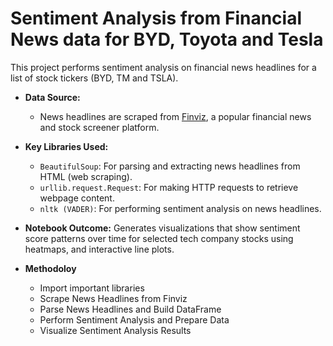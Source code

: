 # Sentiment Analysis from Financial News data for BYD, Toyota and Tesla

This project performs sentiment analysis on financial news headlines for a list of stock tickers (BYD, TM and TSLA). 

- **Data Source:**
    - News headlines are scraped from [Finviz](https://finviz.com/), a popular financial news and stock screener platform.
  
- **Key Libraries Used:**
  - `BeautifulSoup`: For parsing and extracting news headlines from HTML (web scraping).
  - `urllib.request.Request`: For making HTTP requests to retrieve webpage content.
  - `nltk (VADER)`: For performing sentiment analysis on news headlines.
    
- **Notebook Outcome:**
Generates visualizations that show sentiment score patterns over time for selected tech company stocks using heatmaps, and interactive line plots.

- **Methodoloy**
  - Import important libraries
  - Scrape News Headlines from Finviz
  - Parse News Headlines and Build DataFrame
  - Perform Sentiment Analysis and Prepare Data
  - Visualize Sentiment Analysis Results
